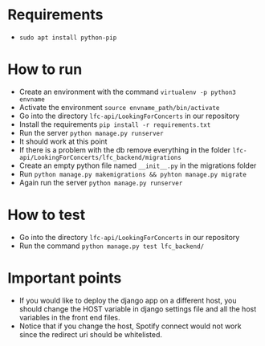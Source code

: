 # Requirements
- `sudo apt install python-pip`

# How to run
- Create an environment with the command `virtualenv -p python3 envname`
- Activate the environment `source envname_path/bin/activate`
- Go into the directory `lfc-api/LookingForConcerts` in our repository
- Install the requirements `pip install -r requirements.txt`
- Run the server `python manage.py runserver`
- It should work at this point
- If there is a problem with the db remove everything in the folder `lfc-api/LookingForConcerts/lfc_backend/migrations`
- Create an empty python file named `__init__.py` in the migrations folder
- Run `python manage.py makemigrations && pyhton manage.py migrate`
- Again run the server `python manage.py runserver`

# How to test
- Go into the directory `lfc-api/LookingForConcerts` in our repository
- Run the command `python manage.py test lfc_backend/`

# Important points
- If you would like to deploy the django app on a different host, you should change the HOST variable in django settings file and all the host variables in the front end files.
- Notice that if you change the host, Spotify connect would not work since the redirect uri should be whitelisted.
